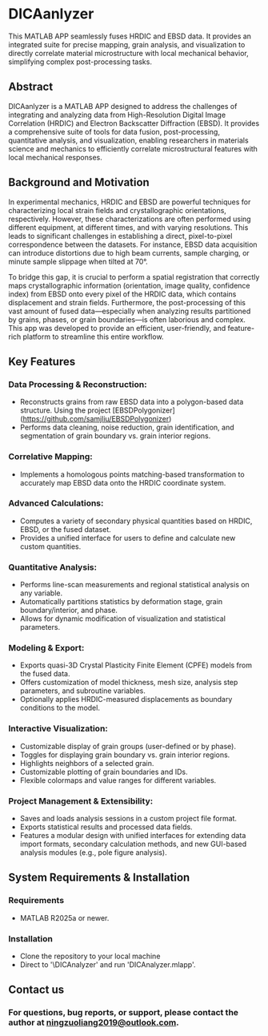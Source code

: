 # DICAanlyzer
This MATLAB APP seamlessly fuses HRDIC and EBSD data. It provides an integrated suite for precise mapping, grain analysis, and visualization to directly correlate material microstructure with local mechanical behavior, simplifying complex post-processing tasks.

## Abstract
DICAanlyzer is a MATLAB APP designed to address the challenges of integrating and analyzing data from High-Resolution Digital Image Correlation (HRDIC) and Electron Backscatter Diffraction (EBSD). It provides a comprehensive suite of tools for data fusion, post-processing, quantitative analysis, and visualization, enabling researchers in materials science and mechanics to efficiently correlate microstructural features with local mechanical responses.

## Background and Motivation
In experimental mechanics, HRDIC and EBSD are powerful techniques for characterizing local strain fields and crystallographic orientations, respectively. However, these characterizations are often performed using different equipment, at different times, and with varying resolutions. This leads to significant challenges in establishing a direct, pixel-to-pixel correspondence between the datasets. For instance, EBSD data acquisition can introduce distortions due to high beam currents, sample charging, or minute sample slippage when tilted at 70°.

To bridge this gap, it is crucial to perform a spatial registration that correctly maps crystallographic information (orientation, image quality, confidence index) from EBSD onto every pixel of the HRDIC data, which contains displacement and strain fields. Furthermore, the post-processing of this vast amount of fused data—especially when analyzing results partitioned by grains, phases, or grain boundaries—is often laborious and complex. This app was developed to provide an efficient, user-friendly, and feature-rich platform to streamline this entire workflow.

## Key Features
### Data Processing & Reconstruction:
* Reconstructs grains from raw EBSD data into a polygon-based data structure.
  Using the project [EBSDPolygonizer] (https://github.com/samjliu/EBSDPolygonizer)
* Performs data cleaning, noise reduction, grain identification, and segmentation of grain boundary vs. grain interior regions.
### Correlative Mapping:
* Implements a homologous points matching-based transformation to accurately map EBSD data onto the HRDIC coordinate system.
### Advanced Calculations:
* Computes a variety of secondary physical quantities based on HRDIC, EBSD, or the fused dataset.
* Provides a unified interface for users to define and calculate new custom quantities.
### Quantitative Analysis:
* Performs line-scan measurements and regional statistical analysis on any variable.
* Automatically partitions statistics by deformation stage, grain boundary/interior, and phase.
* Allows for dynamic modification of visualization and statistical parameters.
### Modeling & Export:
* Exports quasi-3D Crystal Plasticity Finite Element (CPFE) models from the fused data.
* Offers customization of model thickness, mesh size, analysis step parameters, and subroutine variables.
* Optionally applies HRDIC-measured displacements as boundary conditions to the model.
### Interactive Visualization:
* Customizable display of grain groups (user-defined or by phase).
* Toggles for displaying grain boundary vs. grain interior regions.
* Highlights neighbors of a selected grain.
* Customizable plotting of grain boundaries and IDs.
* Flexible colormaps and value ranges for different variables.
### Project Management & Extensibility:
* Saves and loads analysis sessions in a custom project file format.
* Exports statistical results and processed data fields.
* Features a modular design with unified interfaces for extending data import formats, secondary calculation methods, and new GUI-based analysis modules (e.g., pole figure analysis).

## System Requirements & Installation
### Requirements
* MATLAB R2025a or newer.
### Installation
* Clone the repository to your local machine
* Direct to '\DICAnalyzer' and run 'DICAnalyzer.mlapp'.

## Contact us
### For questions, bug reports, or support, please contact the author at ningzuoliang2019@outlook.com.
